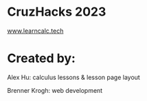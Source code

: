 # CruzHacks 2023
www.learncalc.tech

# Created by:
Alex Hu: calculus lessons & lesson page layout

Brenner Krogh: web development
